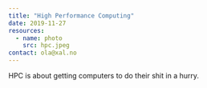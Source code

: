 ```yaml
---
title: "High Performance Computing"
date: 2019-11-27
resources:
  - name: photo
    src: hpc.jpeg
contact: ola@xal.no
---
```


HPC is about getting computers to do their shit in a hurry.
